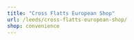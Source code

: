 ```yaml
---
title: "Cross Flatts European Shop"
url: /leeds/cross-flatts-european-shop/
shop: convenience
---
```

